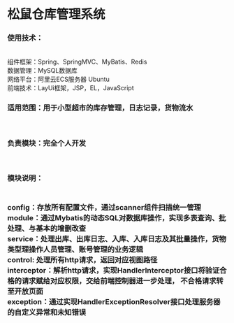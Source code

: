 <h1>松鼠仓库管理系统</h1>
<h3>使用技术：</h3> <br>
 组件框架：Spring、SpringMVC、MyBatis、Redis<br>
 数据管理：MySQL数据库<br>
 网络平台：阿里云ECS服务器 Ubuntu<br>
 前端技术：LayUi框架，JSP，EL，JavaScript<br>
<h3>适用范围：用于小型超市的库存管理，日志记录，货物流水</h3><br>
<h3>负责模块：完全个人开发</h3><br>
<h3>模块说明：<h3><br>
  config：存放所有配置文件，通过scanner组件扫描统一管理<br>
  module：通过Mybatis的动态SQL对数据库操作，实现多表查询、批处理、与基本的增删改查<br>
  service：处理出库、出库日志、入库、入库日志及其批量操作，货物类型理操作人员管理、账号管理的业务逻辑<br>
  control: 处理所有http请求，返回对应视图路径<br>
  interceptor：解析http请求，实现HandlerInterceptor接口将验证合格的请求赋给对应权限，交给前端控制器进一步处理， 不合格请求转至开放页面<br>
  exception：通过实现HandlerExceptionResolver接口处理服务器的自定义异常和未知错误<br>

